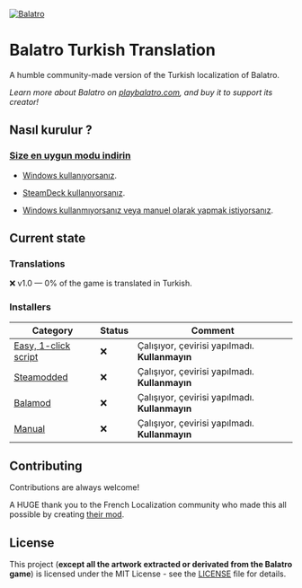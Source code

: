 [![Balatro](https://www.playbalatro.com/assets/logo2-C9SU2BrI.png)](https://www.playbalatro.com/)

# Balatro Turkish Translation

A humble community-made version of the Turkish localization of Balatro.

_Learn more about Balatro on [playbalatro.com](https://www.playbalatro.com/), and buy it to support its creator!_

## Nasıl kurulur ?

### [Size en uygun modu indirin](https://github.com/ceeprus/balatro-turkish-translations/releases/latest)

- [Windows kullanıyorsanız](QUICKSTART.md).

- [SteamDeck kullanıyorsanız](QUICKSTART_STEAMDECK.md).

- [Windows kullanmıyorsanız veya manuel olarak yapmak istiyorsanız](INSTALL.md).

## Current state

### Translations

❌ v1.0 — 0% of the game is translated in Turkish.

### Installers

| Category                                      | Status | Comment                                        |
| --------------------------------------------- | ------ | ---------------------------------------------- |
| [Easy, 1-click script](QUICKSTART.md)         | ❌     | Çalışıyor, çevirisi yapılmadı. **Kullanmayın** |
| [Steamodded](INSTALL.md#via-un-mod)           | ❌     | Çalışıyor, çevirisi yapılmadı. **Kullanmayın** |
| [Balamod](https://github.com/balamod/balamod) | ❌     | Çalışıyor, çevirisi yapılmadı. **Kullanmayın** |
| [Manual](INSTALL.md#à-la-main)                | ❌     | Çalışıyor, çevirisi yapılmadı. **Kullanmayın** |

## Contributing

Contributions are always welcome!

A HUGE thank you to the French Localization community who made this all possible by creating [their mod](https://github.com/FrBmt-BIGetNouf/balatro-french-translations/).

## License

This project (**except all the artwork extracted or derivated from the Balatro game**) is licensed under the MIT License - see the [LICENSE](LICENSE) file for details.
